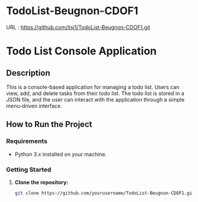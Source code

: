 # TodoList-Beugnon-CDOF1

URL : https://github.com/itsj1/TodoList-Beugnon-CDOF1.git


# Todo List Console Application

## Description

This is a console-based application for managing a todo list. Users can view, add, and delete tasks from their todo list. The todo list is stored in a JSON file, and the user can interact with the application through a simple menu-driven interface.

## How to Run the Project

### Requirements

- Python 3.x installed on your machine.

### Getting Started

1. **Clone the repository:**

   ```bash
   git clone https://github.com/yourusername/TodoList-Beugnon-CDOF1.git
